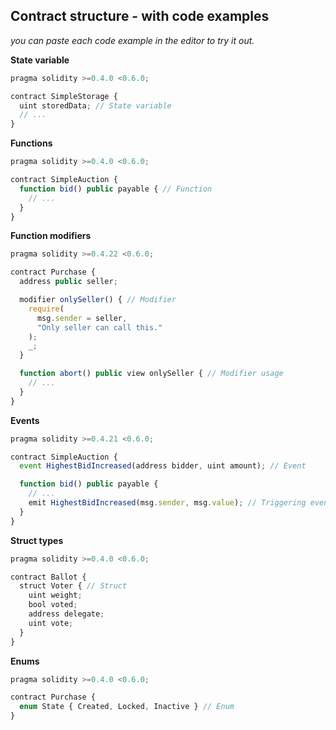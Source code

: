 ## Contract structure - with code examples
_you can paste each code example in the editor to try it out._

**State variable**
```js
pragma solidity >=0.4.0 <0.6.0;

contract SimpleStorage {
  uint storedData; // State variable
  // ...
}
```

**Functions**
```js
pragma solidity >=0.4.0 <0.6.0;

contract SimpleAuction {
  function bid() public payable { // Function
    // ...
  }
}
```

**Function modifiers**
```js
pragma solidity >=0.4.22 <0.6.0;

contract Purchase {
  address public seller;

  modifier onlySeller() { // Modifier
    require(
      msg.sender = seller,
      "Only seller can call this."
    );
    _;
  }

  function abort() public view onlySeller { // Modifier usage
    // ...
  }
}
```

**Events**
```js
pragma solidity >=0.4.21 <0.6.0;

contract SimpleAuction {
  event HighestBidIncreased(address bidder, uint amount); // Event

  function bid() public payable {
    // ...
    emit HighestBidIncreased(msg.sender, msg.value); // Triggering event
  }
}
```

**Struct types**
```js
pragma solidity >=0.4.0 <0.6.0;

contract Ballot {
  struct Voter { // Struct
    uint weight;
    bool voted;
    address delegate;
    uint vote;
  }
}
```


**Enums**
```js
pragma solidity >=0.4.0 <0.6.0;

contract Purchase {
  enum State { Created, Locked, Inactive } // Enum
}
```
